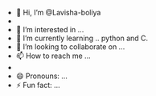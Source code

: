 - 👋 Hi, I’m @Lavisha-boliya
- 
- 👀 I’m interested in ...
- 🌱 I’m currently learning .. python and C.
- 💞️ I’m looking to collaborate on ...
- 📫 How to reach me ...
- 
- 😄 Pronouns: ...
- ⚡ Fun fact: ...

<!---
Lavisha-hue/Lavisha-hue is a ✨ special ✨ repository because its `README.md` (this file) appears on your GitHub profile.
You can click the Preview link to take a look at your changes.
--->
